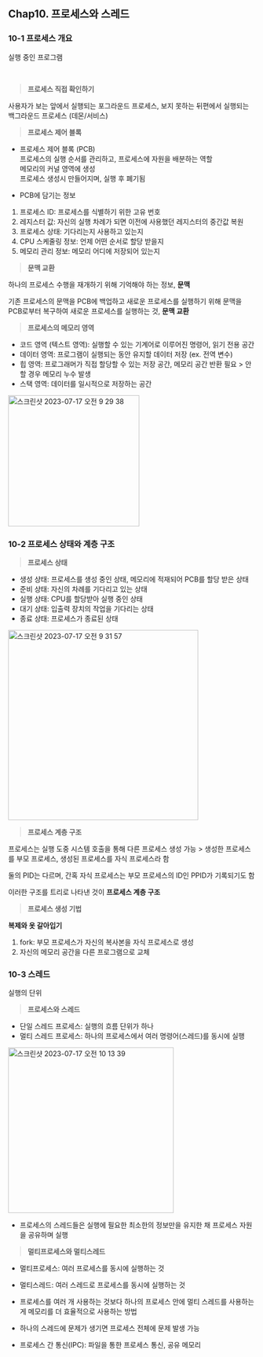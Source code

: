## Chap10. 프로세스와 스레드

### 10-1 프로세스 개요
실행 중인 프로그램

<br>

>**프로세스 직접 확인하기**

사용자가 보는 앞에서 실행되는 포그라운드 프로세스, 보지 못하는 뒤편에서 실행되는 백그라운드 프로세스 (데몬/서비스)

>**프로세스 제어 블록**

- 프로세스 제어 블록 (PCB) <Br>
프로세스의 실행 순서를 관리하고, 프로세스에 자원을 배분하는 역할 <Br>
메모리의 커널 영역에 생성 <br>
프로세스 생성시 만들어지며, 실행 후 폐기됨

- PCB에 담기는 정보 <br>
1. 프로세스 ID: 프로세스를 식별하기 위한 고유 번호
2. 레지스터 값: 자신의 실행 차례가 되면 이전에 사용했던 레지스터의 중간값 복원
3. 프로세스 상태: 기다리는지 사용하고 있는지
4. CPU 스케줄링 정보: 언제 어떤 순서로 할당 받을지
5. 메모리 관리 정보: 메모리 어디에 저장되어 있는지

>**문맥 교환**

하나의 프로세스 수행을 재개하기 위해 기억해야 하는 정보, **문맥**

기존 프로세스의 문맥을 PCB에 백업하고 새로운 프로세스를 실행하기 위해 문맥을 PCB로부터 복구하여 새로운 프로세스를 실행하는 것, **문맥 교환**

>**프로세스의 메모리 영역**

- 코드 영역 (텍스트 영역): 실행할 수 있는 기계어로 이루어진 명령어, 읽기 전용 공간
- 데이터 영역: 프로그램이 실행되는 동안 유지할 데이터 저장 (ex. 전역 변수)
- 힙 영역: 프로그래머가 직접 할당할 수 있는 저장 공간, 메모리 공간 반환 필요 > 안할 경우 메모리 누수 발생
- 스택 영역: 데이터를 일시적으로 저장하는 공간

<img width="267" alt="스크린샷 2023-07-17 오전 9 29 38" src="https://github.com/Guel-git/iOS-CS-Study/assets/81340603/ba87bf1a-4b3d-4d75-8e62-e21c034236d4">

### 10-2 프로세스 상태와 계층 구조

>**프로세스 상태**

- 생성 상태: 프로세스를 생성 중인 상태, 메모리에 적재되어 PCB를 할당 받은 상태
- 준비 상태: 자신의 차례를 기다리고 있는 상태
- 실행 상태: CPU를 할당받아 실행 중인 상태
- 대기 상태: 입출력 장치의 작업을 기다리는 상태
- 종료 상태: 프로세스가 종료된 상태

<img width="387" alt="스크린샷 2023-07-17 오전 9 31 57" src="https://github.com/Guel-git/iOS-CS-Study/assets/81340603/d4b10622-7be6-4c59-bcbc-20b51832ad8c">

>**프로세스 계층 구조**

프로세스는 실행 도중 시스템 호출을 통해 다른 프로세스 생성 가능 > 생성한 프로세스를 부모 프로세스, 생성된 프로세스를 자식 프로세스라 함

둘의 PID는 다르며, 간혹 자식 프로세스는 부모 프로세스의 ID인 PPID가 기록되기도 함

이러한 구조를 트리로 나타낸 것이 **프로세스 계층 구조**

>**프로세스 생성 기법**

**복제와 옷 갈아입기**

1. fork: 부모 프로세스가 자신의 복사본을 자식 프로세스로 생성
2. 자신의 메모리 공간을 다른 프로그램으로 교체

### 10-3 스레드
실행의 단위

>**프로세스와 스레드**

- 단일 스레드 프로세스: 실행의 흐름 단위가 하나
- 멀티 스레드 프로세스: 하나의 프로세스에서 여러 명령어(스레드)를 동시에 실행

<img width="337" alt="스크린샷 2023-07-17 오전 10 13 39" src="https://github.com/Guel-git/iOS-CS-Study/assets/81340603/7e25ecd6-623e-4001-83a2-569020f89771">

- 프로세스의 스레드들은 실행에 필요한 최소한의 정보만을 유지한 채 프로세스 자원을 공유하며 실행

>**멀티프로세스와 멀티스레드**

- 멀티프로세스: 여러 프로세스를 동시에 실행하는 것
- 멀티스레드: 여러 스레드로 프로세스를 동시에 실행하는 것

- 프로세스를 여러 개 사용하는 것보다 하나의 프로세스 안에 멀티 스레드를 사용하는 게 메모리를 더 효율적으로 사용하는 방법
- 하나의 스레드에 문제가 생기면 프로세스 전체에 문제 발생 가능

- 프로세스 간 통신(IPC): 파일을 통한 프로세스 통신, 공유 메모리
